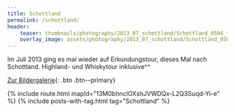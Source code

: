 ```yaml
---
title: Schottland
permalink: /schottland/
header:
    teaser: thumbnails/photography/2013_07_schottland/Schottland_0504_tonemapped.jpg
    overlay_image: assets/photography/2013_07_schottland/Schottland_0504_tonemapped.jpg
---
```


Im Juli 2013 ging es mal wieder auf Erkundungstour, dieses Mal nach Schottland. Highland- und Whiskytour inklusive^^

[Zur Bildergalerie](/photography/schottland-2013/){: .btn .btn--primary}

{% include route.html mapId="13M0bhnclOXshJVWDQx-L2Q3Suqd-Yi-e" %}
{% include posts-with-tag.html tag="Schottland" %}
